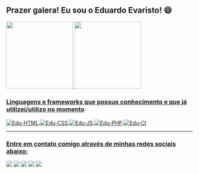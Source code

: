 ## Prazer galera! Eu sou o Eduardo Evaristo! :smile:

  <div>
  <a href="https://github.com/edueevaristo">
  <img src="https://github-readme-stats.vercel.app/api?username=edueevaristo&show_icons=true&theme=blue-green&include_all_commits=true&count_private=true" height="180em"/>
  <img src="https://github-readme-stats.vercel.app/api/top-langs/?username=edueevaristo&layout=compact&langs_count=7&theme=blue-green" height="180em" left="20em"/>
  </div>

  
  <h3>Linguagens e frameworks que possuo conhecimento e que já utilizei/utilizo no momento</h3>
  <div style="display: inline_block">
  <img align="center" alt="Edu-HTML" src="https://img.shields.io/badge/HTML5-E34F26?style=for-the-badge&logo=html5&logoColor=white">
  <img align="center" alt="Edu-CSS" src="https://img.shields.io/badge/CSS3-1572B6?style=for-the-badge&logo=css3&logoColor=white">
  <img align="center" alt="Edu-JS" src="https://img.shields.io/badge/JavaScript-F7DF1E?style=for-the-badge&logo=javascript&logoColor=black">
  <img align="center" alt="Edu-PHP" src="https://img.shields.io/badge/PHP-777BB4?style=for-the-badge&logo=php&logoColor=white">
  <img align="center" alt="Edu-CI" src="https://img.shields.io/badge/CodeIgniter-%23EF4223.svg?style=for-the-badge&logo=codeIgniter&logoColor=white">
  </div>
  <hr>
  
  
  <h3>Entre em contato comigo através de minhas redes sociais abaixo:</h3>
  <div>
  <a href="https://instagram.com/edueevaristo_" target="_blank"><img src="https://img.shields.io/badge/-Instagram-%23E4405F?style=for-the-badge&logo=instagram&logoColor=white" target="_blank"></a>
 	<a href="https://www.twitch.tv/kenaii" target="_blank"><img src="https://img.shields.io/badge/Twitch-9146FF?style=for-the-badge&logo=twitch&logoColor=white" target="_blank"></a>
  <a href="mailto:eduevaristo_dev@hotmail.com"><img src="https://img.shields.io/badge/-Gmail-%23333?style=for-the-badge&logo=gmail&logoColor=white" target="_blank"></a>
  <a href="https://www.linkedin.com/in/eduardo-evaristo-35151a156/" target="_blank"><img src="https://img.shields.io/badge/LinkedIn-0077B5?style=for-the-badge&logo=linkedin&logoColor=white" target="_blank"></a>
  <a href="https://api.whatsapp.com/send?phone=5514997918312&text=Ol%C3%A1%20Eduardo!%20Tudo%20bem%3F%20Venho%20por%20meio%20de%20seu%20perfil%20do%20Github!!" target="_blank">     <img src="https://img.shields.io/badge/WhatsApp-25D366?style=for-the-badge&logo=whatsapp&logoColor=white" target="_blank"></a>
  </div>
 
